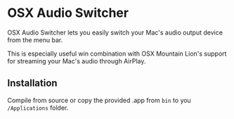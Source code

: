 OSX Audio Switcher
==================

OSX Audio Switcher lets you easily switch your Mac's audio output device from
the menu bar.

This is especially useful win combination with OSX Mountain Lion's support for
streaming your Mac's audio through AirPlay.

Installation
------------

Compile from source or copy the provided .app from `bin` to you `/Applications` folder.
